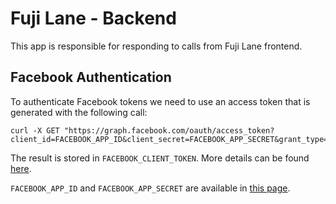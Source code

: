 # Fuji Lane - Backend

This app is responsible for responding to calls from Fuji Lane frontend.

## Facebook Authentication

To authenticate Facebook tokens we need to use an access token that is generated with the following call:

```
curl -X GET "https://graph.facebook.com/oauth/access_token?client_id=FACEBOOK_APP_ID&client_secret=FACEBOOK_APP_SECRET&grant_type=client_credentials"
```

The result is stored in `FACEBOOK_CLIENT_TOKEN`. More details can be found
[here](https://developers.facebook.com/docs/facebook-login/access-tokens/#debug).

`FACEBOOK_APP_ID` and `FACEBOOK_APP_SECRET` are available in
[this page](https://developers.facebook.com/apps/299325330622870/settings/basic/).
